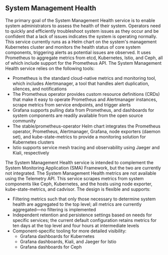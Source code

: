 ## System Management Health

The primary goal of the System Management Health service is to enable system administrators to assess the health of their system. Operators need to quickly and efficiently troubleshoot system issues as they occur and be confident that a lack of issues indicates the system is operating normally. This service currently runs as a Helm chart on the system's management Kubernetes cluster and monitors the health status of core system components, triggering alerts as potential issues are observed. It uses Prometheus to aggregate metrics from etcd, Kubernetes, Istio, and Ceph, all of which include support for the Prometheus API. The System Management Health service relies on the following tools:

-   Prometheus is the standard cloud-native metrics and monitoring tool, which includes Alertmanager, a tool that handles alert duplication, silences, and notifications
-   The Prometheus operator provides custom resource definitions \(CRDs\) that make it easy to operate Prometheus and Alertmanager instances, scrape metrics from service endpoints, and trigger alerts
-   Grafana supports pulling data from Prometheus, and dashboards for system components are readily available from the open source community
-   The stable/prometheus-operator Helm chart integrates the Prometheus operator, Prometheus, Alertmanager, Grafana, node exporters \(daemon set\), and kube-state-metrics to provide a monitoring solution for Kubernetes clusters
-   Istio supports service mesh tracing and observability using Jaeger and Kiali, respectively

The System Management Health service is intended to complement the System Monitoring Application \(SMA\) Framework, but the two are currently not integrated. The System Management Health metrics are not available using the Telemetry API. This service scrapes metrics from system components like Ceph, Kubernetes, and the hosts using node exporter, kube-state-metrics, and cadvisor. The design is flexible and supports:

-   Filtering metrics such that only those necessary to determine system health are aggregated to the top level; all metrics are currently aggregated—no filtering is implemented
-   Independent retention and persistence settings based on needs for specific services; the current default configuration retains metrics for ten days at the top level and four hours at intermediate levels
-   Component-specific tooling for more detailed visibility:
    -   Grafana dashboards for Kubernetes
    -   Grafana dashboards, Kiali, and Jaeger for Istio
    -   Grafana dashboards for Ceph




